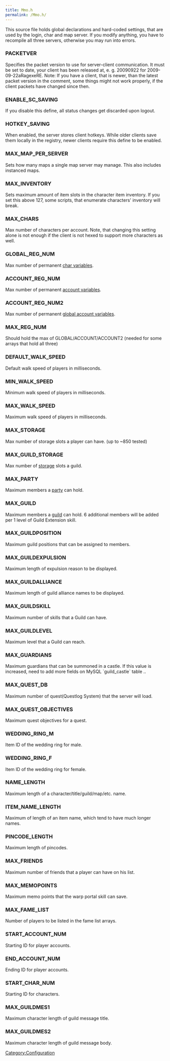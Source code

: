 ```yaml
---
title: Mmo.h
permalink: /Mmo.h/
---
```


This source file holds global declarations and hard-coded settings, that are used by the login, char and map server. If you modify anything, you have to recompile all three servers, otherwise you may run into errors.

### PACKETVER

Specifies the packet version to use for server-client communication. It must be set to date, your client has been released at, e. g. 20090922 for 2009-09-22aRagexeRE. Note: If you have a client, that is newer, than the latest packet version in the comment, some things might not work properly, if the client packets have changed since then.

### ENABLE_SC_SAVING

If you disable this define, all status changes get discarded upon logout.

### HOTKEY_SAVING

When enabled, the server stores client hotkeys. While older clients save them locally in the registry, newer clients require this define to be enabled.

### MAX_MAP_PER_SERVER

Sets how many maps a single map server may manage. This also includes instanced maps.

### MAX_INVENTORY

Sets maximum amount of item slots in the character item inventory. If you set this above 127, some scripts, that enumerate characters' inventory will break.

### MAX_CHARS

Max number of characters per account. Note, that changing this setting alone is not enough if the client is not hexed to support more characters as well.

### GLOBAL_REG_NUM

Max number of permanent [char variables](Variables#Player_Variables).

### ACCOUNT_REG_NUM

Max number of permanent [account variables](Variables#Account_Variables).

### ACCOUNT_REG_NUM2

Max number of permanent [global account variables](Variables#Global_Account_Variables).

### MAX_REG_NUM

Should hold the max of GLOBAL/ACCOUNT/ACCOUNT2 (needed for some arrays that hold all three)

### DEFAULT_WALK_SPEED

Default walk speed of players in milliseconds.

### MIN_WALK_SPEED

Minimum walk speed of players in milliseconds.

### MAX_WALK_SPEED

Maximum walk speed of players in milliseconds.

### MAX_STORAGE

Max number of storage slots a player can have. (up to ~850 tested)

### MAX_GUILD_STORAGE

Max number of [storage](storage) slots a guild.

### MAX_PARTY

Maximum members a [party](party) can hold.

### MAX_GUILD

Maximum members a [guild](guild) can hold. 6 additional members will be added per 1 level of Guild Extension skill.

### MAX_GUILDPOSITION

Maximum guild positions that can be assigned to members.

### MAX_GUILDEXPULSION

Maximum length of expulsion reason to be displayed.

### MAX_GUILDALLIANCE

Maximum length of guild alliance names to be displayed.

### MAX_GUILDSKILL

Maximum number of skills that a Guild can have.

### MAX_GUILDLEVEL

Maximum level that a Guild can reach.

### MAX_GUARDIANS

Maximum guardians that can be summoned in a castle. If this value is increased, need to add more fields on MySQL \`guild_castle\` table ..

### MAX_QUEST_DB

Maximum number of quest(Questlog System) that the server will load.

### MAX_QUEST_OBJECTIVES

Maximum quest objectives for a quest.

### WEDDING_RING_M

Item ID of the wedding ring for male.

### WEDDING_RING_F

Item ID of the wedding ring for female.

### NAME_LENGTH

Maximum length of a character/title/guild/map/etc. name.

### ITEM_NAME_LENGTH

Maximum of length of an item name, which tend to have much longer names.

### PINCODE_LENGTH

Maximum length of pincodes.

### MAX_FRIENDS

Maximum number of friends that a player can have on his list.

### MAX_MEMOPOINTS

Maximum memo points that the warp portal skill can save.

### MAX_FAME_LIST

Number of players to be listed in the fame list arrays.

### START_ACCOUNT_NUM

Starting ID for player accounts.

### END_ACCOUNT_NUM

Ending ID for player accounts.

### START_CHAR_NUM

Starting ID for characters.

### MAX_GUILDMES1

Maximum character length of guild message title.

### MAX_GUILDMES2

Maximum character length of guild message body.

[Category:Configuration](Category:Configuration)